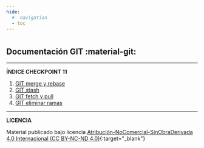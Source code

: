 ```yaml
---
hide:
  #- navigation
  - toc
---
```


#

[<h1 class="title-index">Checkpoint 11</h1>]: # 

## <h2 class="description-index">Documentación GIT :material-git:</h2>
<hr>

**ÍNDICE CHECKPOINT 11**

  1. [GIT merge y rebase](git-merge-rebase.md)
  2. [GIT stash](git-stash.md)
  3. [GIT fetch y pull](git-fetch-pull.md)
  4. [GIT eliminar ramas](git-eliminar-ramas.md)

***

**LICENCIA**

Material publicado bajo licencia [Atribución-NoComercial-SinObraDerivada 4.0 Internacional (CC BY-NC-ND 4.0)](https://creativecommons.org/licenses/by-nc-nd/4.0/deed.es){:target="_blank"}

<br>
<br>
